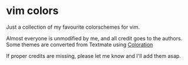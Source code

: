 vim colors
========

Just a collection of my favourite colorschemes for vim.

Almost everyone is unmodified by me, and all credit goes to the authors. Some themes are converted from Textmate using [Coloration](http://github.com/sickill/coloration)

If proper credits are missing, please let me know and I'll add them asap.
